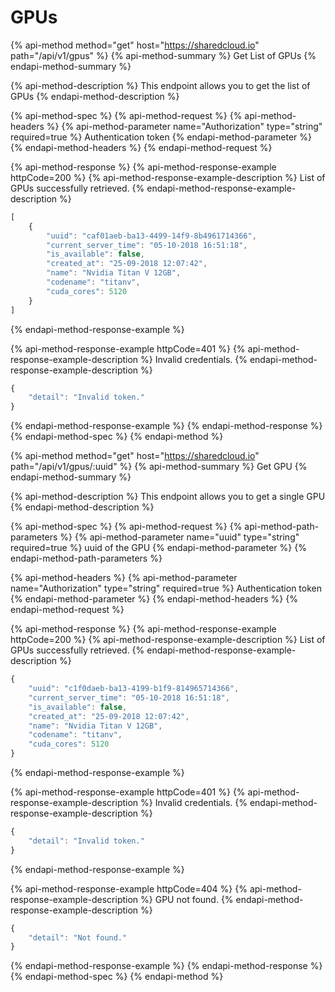 # GPUs

{% api-method method="get" host="https://sharedcloud.io" path="/api/v1/gpus" %}
{% api-method-summary %}
Get List of GPUs
{% endapi-method-summary %}

{% api-method-description %}
This endpoint allows you to get the list of GPUs
{% endapi-method-description %}

{% api-method-spec %}
{% api-method-request %}
{% api-method-headers %}
{% api-method-parameter name="Authorization" type="string" required=true %}
Authentication token
{% endapi-method-parameter %}
{% endapi-method-headers %}
{% endapi-method-request %}

{% api-method-response %}
{% api-method-response-example httpCode=200 %}
{% api-method-response-example-description %}
List of GPUs successfully retrieved.
{% endapi-method-response-example-description %}

```javascript
[
    {
        "uuid": "caf01aeb-ba13-4499-14f9-8b4961714366",
        "current_server_time": "05-10-2018 16:51:18",
        "is_available": false,
        "created_at": "25-09-2018 12:07:42",
        "name": "Nvidia Titan V 12GB",
        "codename": "titanv",
        "cuda_cores": 5120
    }
]
```
{% endapi-method-response-example %}

{% api-method-response-example httpCode=401 %}
{% api-method-response-example-description %}
Invalid credentials.
{% endapi-method-response-example-description %}

```javascript
{
    "detail": "Invalid token."
}
```
{% endapi-method-response-example %}
{% endapi-method-response %}
{% endapi-method-spec %}
{% endapi-method %}

{% api-method method="get" host="https://sharedcloud.io" path="/api/v1/gpus/:uuid" %}
{% api-method-summary %}
Get GPU
{% endapi-method-summary %}

{% api-method-description %}
This endpoint allows you to get a single GPU
{% endapi-method-description %}

{% api-method-spec %}
{% api-method-request %}
{% api-method-path-parameters %}
{% api-method-parameter name="uuid" type="string" required=true %}
uuid of the GPU
{% endapi-method-parameter %}
{% endapi-method-path-parameters %}

{% api-method-headers %}
{% api-method-parameter name="Authorization" type="string" required=true %}
Authentication token
{% endapi-method-parameter %}
{% endapi-method-headers %}
{% endapi-method-request %}

{% api-method-response %}
{% api-method-response-example httpCode=200 %}
{% api-method-response-example-description %}
List of GPUs successfully retrieved.
{% endapi-method-response-example-description %}

```javascript
{
    "uuid": "c1f0daeb-ba13-4199-b1f9-814965714366",
    "current_server_time": "05-10-2018 16:51:18",
    "is_available": false,
    "created_at": "25-09-2018 12:07:42",
    "name": "Nvidia Titan V 12GB",
    "codename": "titanv",
    "cuda_cores": 5120
}
```
{% endapi-method-response-example %}

{% api-method-response-example httpCode=401 %}
{% api-method-response-example-description %}
Invalid credentials.
{% endapi-method-response-example-description %}

```javascript
{
    "detail": "Invalid token."
}
```
{% endapi-method-response-example %}

{% api-method-response-example httpCode=404 %}
{% api-method-response-example-description %}
GPU not found.
{% endapi-method-response-example-description %}

```javascript
{
    "detail": "Not found."
}
```
{% endapi-method-response-example %}
{% endapi-method-response %}
{% endapi-method-spec %}
{% endapi-method %}

